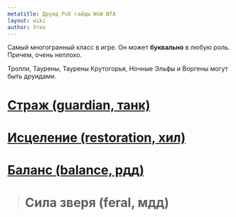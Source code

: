 ```yaml
---
metatitle: Друид PvE гайды WoW BfA
layout: wiki
author: Этке
---
```


Самый многогранный класс в игре. Он может **буквально** в любую роль. Причем, очень неплохо.

Тролли, Таурены, Таурены Крутогорья, Ночные Эльфы и Воргены могут быть друидами.


# [Страж (guardian, танк)](/wiki/classes/druid/guardian)

# [Исцеление (restoration, хил)](/wiki/classes/druid/restoration)

# [Баланс (balance, рдд)](/wiki/classes/druid/balance)

> # Сила зверя (feral, мдд)
